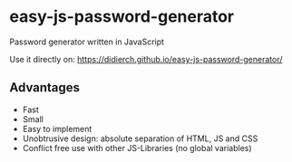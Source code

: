 # easy-js-password-generator
Password generator written in JavaScript

Use it directly on: https://didierch.github.io/easy-js-password-generator/


## Advantages
* Fast
* Small
* Easy to implement
* Unobtrusive design: absolute separation of HTML, JS and CSS
* Conflict free use with other JS-Libraries (no global variables)
